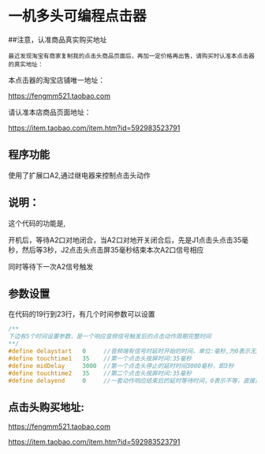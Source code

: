 # 一机多头可编程点击器

##注意，认准商品真实购买地址

    最近发现淘宝有商家复制我的点击头商品页面后，再加一定价格再出售，请购买时认准本点击器的真实地址：

本点击器的淘宝店铺唯一地址：

https://fengmm521.taobao.com

请认准本店商品页面地址：

https://item.taobao.com/item.htm?id=592983523791

## 程序功能

使用了扩展口A2,通过继电器来控制点击头动作

## 说明：

这个代码的功能是,

开机后，等待A2口对地闭合，当A2口对地开关闭合后，先是J1点击头点击35毫秒，然后等3秒，J2点击头点击屏35毫秒结束本次A2口信号相应

同时等待下一次A2信号触发

## 参数设置

在代码的19行到23行，有几个时间参数可以设置

``` C++
/**
下边有5个时间设置参数，是一个响应音频信号触发后的点击动作周期完整时间
**/
#define delaystart   0     //音频端有信号时延时开始的时间，单位:毫秒,为0表示无启动延时
#define touchtime1   35    //第一个点击头按屏时间:35毫秒
#define midDelay     3000  //第一个点击头停止的延时时间3000毫秒，即3秒
#define touchtime2   35    //第二个点击头按屏时间:35毫秒
#define delayend     0     //一套动作响应结束后的延时等待时间，0表示不等，直接进入一次音频信号检测
```

## 点击头购买地址:

https://fengmm521.taobao.com

https://item.taobao.com/item.htm?id=592983523791
